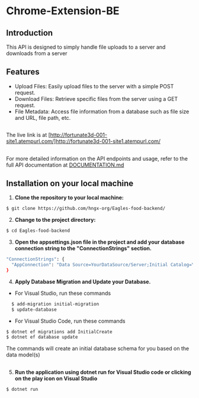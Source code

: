 # Chrome-Extension-BE
##
## Introduction
This API is designed to simply handle file uploads to a server and downloads from a server
##
## Features
- Upload Files: Easily upload files to the server with a simple POST request.
- Download Files: Retrieve specific files from the server using a GET request.
- File Metadata: Access file information from a database such as file size and URL, file path, etc.

##
The live link is at [http://fortunate3d-001-site1.atempurl.com/]http://fortunate3d-001-site1.atempurl.com/
##
For more detailed information on the API endpoints and usage, refer to the full API documentation at [DOCUMENTATION.md](Chrome-Extension-BE/DOCUMENTATION.md)

##
## Installation on your local machine
1. **Clone the repository to your local machine:**
```sh
$ git clone https://github.com/hngx-org/Eagles-food-backend/
```
2. **Change to the project directory:**
```sh
$ cd Eagles-food-backend
```
3. **Open the appsettings.json file in the project and add your database connection string to the "ConnectionStrings" section.**
```sh
"ConnectionStrings": {
  "AppConnection": "Data Source=YourDataSource/Server;Initial Catalog=YourDbName;User Id=Db user id if you have one;Password=Your password if you have an id",
}
```
4. **Apply Database Migration and Update your Database.**
- For Visual Studio, run these commands
```sh
  $ add-migration initial-migration
  $ update-database
```
- For Visual Studio Code, run these commands
```sh
$ dotnet ef migrations add InitialCreate
$ dotnet ef database update
```
The commands will create an initial database schema for you based on the data model(s)
##
5. **Run the application using dotnet run for Visual Studio code or clicking on the play icon on Visual Studio**
 ```sh
 $ dotnet run
 ```
